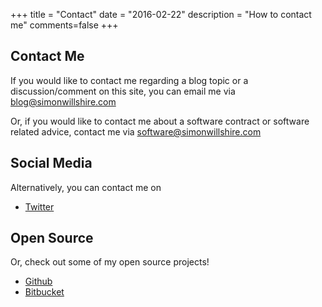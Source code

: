 +++
title = "Contact"
date = "2016-02-22"
description = "How to contact me"
comments=false
+++

## Contact Me ##
If you would like to contact me regarding a blog topic or a
discussion/comment on this site, you can email me via
[blog@simonwillshire.com](blog@simonwillshire.com)

Or, if you would like to contact me about a software contract or
software related advice, contact me via
[software@simonwillshire.com](software@simonwillshire.com)

## Social Media ##
Alternatively, you can contact me on

* [Twitter](http://twitter.com/Tiggilyboo)

## Open Source ##
Or, check out some of my open source projects!

* [Github](https://github.com/Tiggilyboo)
* [Bitbucket](https://bitbucket.org/tiggilyboo)
